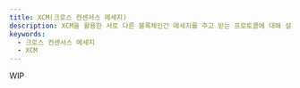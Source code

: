 ```yaml
---
title: XCM(크로스 컨센서스 메세지)
description: XCM을 활용한 서로 다른 블록체인간 메세지를 주고 받는 프로토콜에 대해 설명합니다.
keywords:
  - 크로스 컨센서스 메세지
  - XCM
---
```


WIP